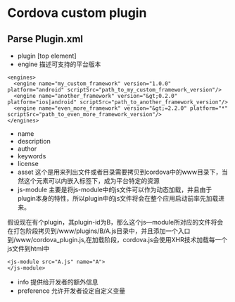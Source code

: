 # Cordova custom plugin 

## Parse Plugin.xml

- plugin  [top element]
- engine 描述可支持的平台版本

```
<engines>
  <engine name="my_custom_framework" version="1.0.0" platform="android" scriptSrc="path_to_my_custom_framework_version"/>
  <engine name="another_framework" version="&gt;0.2.0" platform="ios|android" scriptSrc="path_to_another_framework_version"/>
  <engine name="even_more_framework" version="&gt;=2.2.0" platform="*" scriptSrc="path_to_even_more_framework_version"/>
</engines>
```
- name 
- description
- author
- keywords
- license
- asset 这个是用来列出文件或者目录需要拷贝到cordova中的www目录下，当然这个元素可以内嵌入<platform>标签下，成为平台特定的资源
- js-module 主要是将js-module中的js文件可以作为动态加载，并且由于plugin本身的特性，所以plugin中的js文件将会在整个应用启动前率先加载进来。

假设现在有个plugin，其plugin-id为B，那么这个js—module所对应的文件将会在打包阶段拷贝到/www/plugins/B/A.js目录中，并且添加一个入口到/www/cordova_plugin.js,在加载阶段，cordova.js会使用XHR技术加载每一个js文件到html中

```
<js-module src="A.js" name="A">
</js-module>
```
- info 提供给开发者的额外信息
- preference 允许开发者设定自定义变量